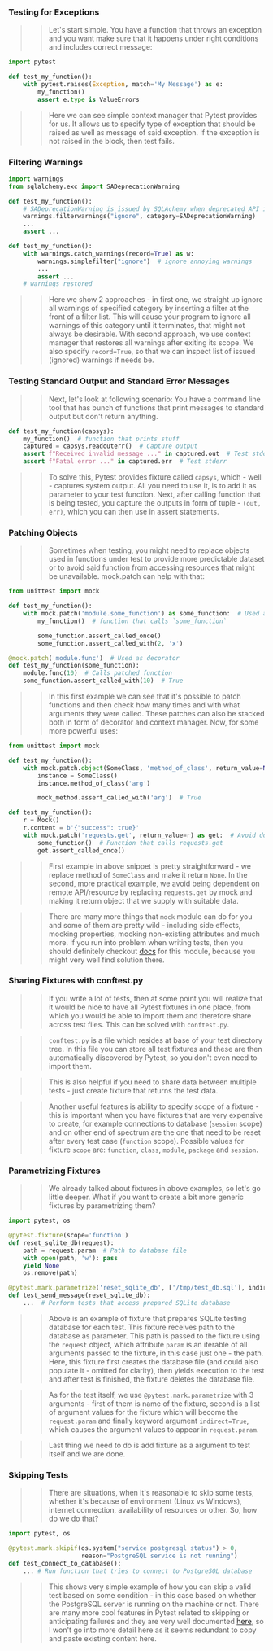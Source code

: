 ### Testing for Exceptions

> > Let's start simple. You have a function that throws an exception and you want make sure that it happens under right conditions and includes correct message: 

```python
import pytest

def test_my_function():
    with pytest.raises(Exception, match='My Message') as e:
        my_function()
        assert e.type is ValueErrors
```

> > Here we can see simple context manager that Pytest provides for us. It allows us to specify type of exception that should be raised as well as message of said exception. If the exception is not raised in the block, then test fails.

### Filtering Warnings

```python
import warnings
from sqlalchemy.exc import SADeprecationWarning

def test_my_function():
    # SADeprecationWarning is issued by SQLAchemy when deprecated API is used
    warnings.filterwarnings("ignore", category=SADeprecationWarning)
    ...
    assert ...

def test_my_function():
    with warnings.catch_warnings(record=True) as w:
        warnings.simplefilter("ignore")  # ignore annoying warnings
        ...
        assert ...
    # warnings restored
```

> > Here we show 2 approaches - in first one, we straight up ignore all warnings of specified category by inserting a filter at the front of a filter list. This will cause your program to ignore all warnings of this category until it terminates, that might not always be desirable. With second approach, we use context manager that restores all warnings after exiting its scope. We also specify ```record=True```, so that we can inspect list of issued (ignored) warnings if needs be. 

### Testing Standard Output and Standard Error Messages

> > Next, let's look at following scenario: You have a command line tool that has bunch of functions that print messages to standard output but don't return anything.

```python
def test_my_function(capsys):
    my_function()  # function that prints stuff
    captured = capsys.readouterr()  # Capture output
    assert f"Received invalid message ..." in captured.out  # Test stdout
    assert f"Fatal error ..." in captured.err  # Test stderr
```

> > To solve this, Pytest provides fixture called ```capsys```, which - well - captures system output. All you need to use it, is to add it as parameter to your test function. Next, after calling function that is being tested, you capture the outputs in form of tuple - ```(out, err)```, which you can then use in assert statements. 

### Patching Objects

> > Sometimes when testing, you might need to replace objects used in functions under test to provide more predictable dataset or to avoid said function from accessing resources that might be unavailable. mock.patch can help with that: 

```python
from unittest import mock

def test_my_function():
    with mock.patch('module.some_function') as some_function:  # Used as context manager
        my_function()  # function that calls `some_function`

        some_function.assert_called_once()
        some_function.assert_called_with(2, 'x')

@mock.patch('module.func')  # Used as decorator
def test_my_function(some_function):
    module.func(10)  # Calls patched function
    some_function.assert_called_with(10)  # True
```

> > In this first example we can see that it's possible to patch functions and then check how many times and with what arguments they were called. These patches can also be stacked both in form of decorator and context manager. Now, for some more powerful uses:

```python
from unittest import mock

def test_my_function():
    with mock.patch.object(SomeClass, 'method_of_class', return_value=None) as mock_method:
        instance = SomeClass()
        instance.method_of_class('arg')

        mock_method.assert_called_with('arg')  # True

def test_my_function():
    r = Mock()
    r.content = b'{"success": true}'
    with mock.patch('requests.get', return_value=r) as get:  # Avoid doing actual GET request
        some_function()  # Function that calls requests.get
        get.assert_called_once()
```

> > First example in above snippet is pretty straightforward - we replace method of ```SomeClass``` and make it return ```None```. In the second, more practical example, we avoid being dependent on remote API/resource by replacing ```requests.get``` by mock and making it return object that we supply with suitable data.

> > There are many more things that ```mock``` module can do for you and some of them are pretty wild - including side effects, mocking properties, mocking non-existing attributes and much more. If you run into problem when writing tests, then you should definitely checkout [docs](https://docs.python.org/3/library/unittest.mock.html) for this module, because you might very well find solution there. 

### Sharing Fixtures with conftest.py

> > If you write a lot of tests, then at some point you will realize that it would be nice to have all Pytest fixtures in one place, from which you would be able to import them and therefore share across test files. This can be solved with ```conftest.py```.

> > ```conftest.py``` is a file which resides at base of your test directory tree. In this file you can store all test fixtures and these are then automatically discovered by Pytest, so you don't even need to import them.

> > This is also helpful if you need to share data between multiple tests - just create fixture that returns the test data.

> > Another useful features is ability to specify scope of a fixture - this is important when you have fixtures that are very expensive to create, for example connections to database (```session``` scope) and on other end of spectrum are the one that need to be reset after every test case (```function``` scope). Possible values for fixture ```scope``` are: ```function```, ```class```, ```module```, ```package``` and ```session```. 

### Parametrizing Fixtures

> > We already talked about fixtures in above examples, so let's go little deeper. What if you want to create a bit more generic fixtures by parametrizing them?
```python
import pytest, os

@pytest.fixture(scope='function')
def reset_sqlite_db(request):
    path = request.param  # Path to database file
    with open(path, 'w'): pass
    yield None
    os.remove(path)

@pytest.mark.parametrize('reset_sqlite_db', ['/tmp/test_db.sql'], indirect=True)
def test_send_message(reset_sqlite_db):
    ...  # Perform tests that access prepared SQLite database
```
> > Above is an example of fixture that prepares SQLite testing database for each test. This fixture receives path to the database as parameter. This path is passed to the fixture using the ```request``` object, which attribute ```param``` is an iterable of all arguments passed to the fixture, in this case just one - the path. Here, this fixture first creates the database file (and could also populate it - omitted for clarity), then yields execution to the test and after test is finished, the fixture deletes the database file.

> > As for the test itself, we use ```@pytest.mark.parametrize``` with 3 arguments - first of them is name of the fixture, second is a list of argument values for the fixture which will become the ```request.param``` and finally keyword argument ```indirect=True```, which causes the argument values to appear in ```request.param```.

> > Last thing we need to do is add fixture as a argument to test itself and we are done. 

### Skipping Tests

> > There are situations, when it's reasonable to skip some tests, whether it's because of environment (Linux vs Windows), internet connection, availability of resources or other. So, how do we do that?
```python
import pytest, os

@pytest.mark.skipif(os.system("service postgresql status") > 0,
                    reason="PostgreSQL service is not running")
def test_connect_to_database():
    ... # Run function that tries to connect to PostgreSQL database
```
> > This shows very simple example of how you can skip a valid test based on some condition - in this case based on whether the PostgreSQL server is running on the machine or not. There are many more cool features in Pytest related to skipping or anticipating failures and they are very well documented [here](http://doc.pytest.org/en/latest/skipping.html), so I won't go into more detail here as it seems redundant to copy and paste existing content here. 
